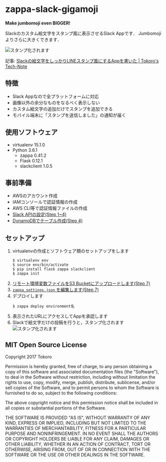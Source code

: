 # zappa-slack-gigamoji
**Make jumbomoji even BIGGER!**

Slackのカスタム絵文字をスタンプ風に表示させるSlack Appです．
Jumbomojiよりさらに大きくできます．

![スタンプ化されます](http://blog.tokor.org/2017/05/14/Slackの絵文字をしっかりLINEスタンプ風にするAppを書いた/slack_stamp_anime.gif)

記事: [Slackの絵文字をしっかりLINEスタンプ風にするAppを書いた | Tokoro's Tech-Note](http://blog.tokor.org/2017/05/14/Slackの絵文字をしっかりLINEスタンプ風にするAppを書いた/)

## 特徴

* Slack Appなので全プラットフォームに対応
* 画像以外の余分なものをなるべく表示しない
* カスタム絵文字の追加だけでスタンプを追加できる
* モバイル端末に「スタンプを送信しました」の通知が届く

## 使用ソフトウェア

* virtualenv 15.1.0
* Python 3.6.1
   * zappa 0.41.2
   * Flask 0.12.1
   * slackclient 1.0.5

## 事前準備

* AWSのアカウント作成
* IAMコンソールで認証情報の作成
* AWS CLI等で認証情報ファイルの作成
* [Slack APIの設定(Step 1~4)](http://blog.tokor.org/2017/05/14/Slackの絵文字をしっかりLINEスタンプ風にするAppを書いた/#Step1.SlackAppの登録)
* [DynamoDBでテーブル作成(Step 4)](http://blog.tokor.org/2017/05/14/Slackの絵文字をしっかりLINEスタンプ風にするAppを書いた/#Step4.OAuth認証・DynamoDBへのユーザトークンの保存)

## セットアップ

1. virtualenvの作成とソフトウェア類のセットアップをします
   ```
   $ virtualenv env
   $ source env/bin/activate
   $ pip install flask zappa slackclient
   $ zappa init
   ```
1. [リモート環境変数ファイルをS3 Bucketにアップロードします(Step 7)](http://blog.tokor.org/2017/05/14/Slackの絵文字をしっかりLINEスタンプ風にするAppを書いた/#Step7.zappaでのリモート環境変数の設定，デプロイ)
1. [`zappa_settings.json` を編集します(Step 7)](http://blog.tokor.org/2017/05/14/Slackの絵文字をしっかりLINEスタンプ風にするAppを書いた/#Step7.zappaでのリモート環境変数の設定，デプロイ)
1. デプロイします
   ```
   $ zappa deploy environment名
   ```
1. 表示されたURLにアクセスしてAppを承認します
1. Slackで絵文字だけの投稿を行うと，スタンプ化されます  
   ![スタンプ化されます](http://blog.tokor.org/2017/05/14/Slackの絵文字をしっかりLINEスタンプ風にするAppを書いた/slack_stamp_anime.gif)

## MIT Open Source License

Copyright 2017 Tokoro

Permission is hereby granted, free of charge, to any person obtaining
a copy of this software and associated documentation files (the
"Software"), to deal in the Software without restriction, including
without limitation the rights to use, copy, modify, merge, publish,
distribute, sublicense, and/or sell copies of the Software, and to
permit persons to whom the Software is furnished to do so, subject to
the following conditions:

The above copyright notice and this permission notice shall be
included in all copies or substantial portions of the Software.

THE SOFTWARE IS PROVIDED "AS IS", WITHOUT WARRANTY OF ANY KIND,
EXPRESS OR IMPLIED, INCLUDING BUT NOT LIMITED TO THE WARRANTIES OF
MERCHANTABILITY, FITNESS FOR A PARTICULAR PURPOSE AND
NONINFRINGEMENT. IN NO EVENT SHALL THE AUTHORS OR COPYRIGHT HOLDERS BE
LIABLE FOR ANY CLAIM, DAMAGES OR OTHER LIABILITY, WHETHER IN AN ACTION
OF CONTRACT, TORT OR OTHERWISE, ARISING FROM, OUT OF OR IN CONNECTION
WITH THE SOFTWARE OR THE USE OR OTHER DEALINGS IN THE SOFTWARE.
